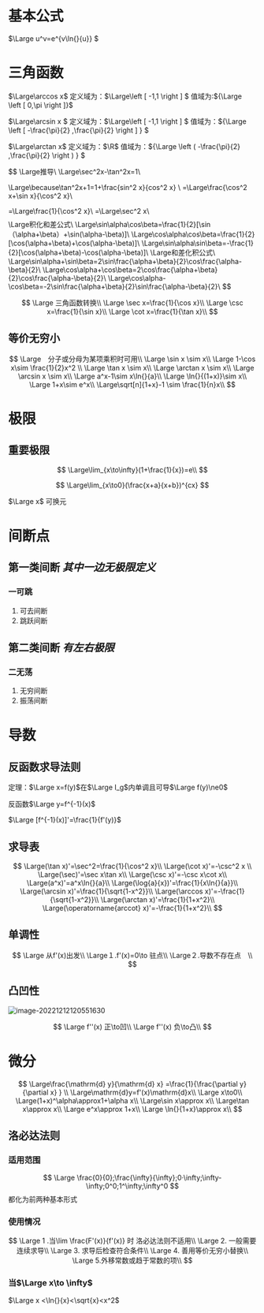 # 基本公式

$\Large u^v=e^{v\ln{}{u}} $

# 三角函数

$\Large\arccos x$ 定义域为：$\Large\left [ -1,1 \right ] $ 值域为:${\Large \left [ 0,\pi  \right ]}$ 

$\Large\arcsin x $ 定义域为：$\Large\left [ -1,1 \right ]  $ 值域为：${\Large \left [ -\frac{\pi}{2} ,\frac{\pi}{2}  \right ] } $

$\Large\arctan x$ 定义域为：$\R$ 值域为：${\Large \left ( -\frac{\pi}{2} ,\frac{\pi}{2}  \right ) } $

$$
\Large推导\\
\Large\sec^2x-\tan^2x=1​\\

\Large\because\tan^2x+1=1+\frac{sin^2 x}{cos^2 x} ​\\
 =\Large\frac{\cos^2 x+\sin x}{\cos^2 x}​\\

=\Large\frac{1}{\cos^2 x}​\\
=\Large\sec^2 x\\
$$
$$
\Large积化和差公式\\
\Large\sin\alpha\cos\beta=\frac{1}{2}[\sin（\alpha+\beta）+\sin(\alpha-\beta)]\\
\Large\cos\alpha\cos\beta=\frac{1}{2}[\cos(\alpha+\beta)+\cos(\alpha-\beta)]\\
\Large\sin\alpha\sin\beta=-\frac{1}{2}[\cos(\alpha+\beta)-\cos(\alpha-\beta)]\\
\Large和差化积公式\\
\Large\sin\alpha+\sin\beta=2\sin\frac{\alpha+\beta}{2}\cos\frac{\alpha-\beta}{2}\\
\Large\cos\alpha+\cos\beta=2\cos\frac{\alpha+\beta}{2}\cos\frac{\alpha-\beta}{2}\\
\Large\cos\alpha-\cos\beta=-2\sin\frac{\alpha+\beta}{2}\sin\frac{\alpha-\beta}{2}\\
$$

$$
\Large 三角函数转换\\
\Large \sec x=\frac{1}{\cos x}\\
\Large \csc x=\frac{1}{\sin x}\\
\Large \cot x=\frac{1}{\tan x}\\
$$


## 等价无穷小

$$
\Large　分子或分母为某项乘积时可用\\
\Large \sin x \sim x\\
\Large 1-\cos x\sim \frac{1}{2}x^2 \\
\Large \tan x \sim x\\
\Large \arctan x \sim x\\
\Large \arcsin x \sim x\\
\Large a^x-1\sim x\ln{}{a}\\
\Large \ln{}{(1+x)}\sim x\\
\Large 1+x\sim e^x\\
\Large\sqrt[n]{1+x}-1 \sim \frac{1}{n}x\\
$$



# 极限

## 重要极限

$$
\Large\lim_{x\to\infty}(1+\frac{1}{x})=e\\
$$

$$
\Large\lim_{x\to0}(\frac{x+a}{x+b})^{cx}
$$

$\Large x$ 可换元

# 间断点


## 第一类间断 *其中一边无极限定义*

### 一可跳

1. 可去间断
2. 跳跃间断

## 第二类间断 *有左右极限*

### 二无荡
1. 无穷间断
2. 振荡间断


# 导数

## 反函数求导法则

定理：$\Large x=f(y)$在$\Large I_g$内单调且可导$\Large f(y)\ne0$

反函数$\Large y=f^{-1}(x)$

$\Large [f^{-1}(x)]'=\frac{1}{f'(y)}$

## 求导表
$$
\Large(\tan x)'=\sec^2=\frac{1}{\cos^2 x}\\
\Large(\cot x)'=-\csc^2 x \\
\Large(\sec)'=\sec x\tan x\\
\Large(\csc x)'=-\csc x\cot x\\
\Large(a^x)'=a^x\ln{}{a}\\
\Large(\log{a}{x})'=\frac{1}{x\ln{}{a}}\\
\Large(\arcsin x)'=\frac{1}{\sqrt{1-x^2}}\\
\Large(\arccos x)'=-\frac{1}{\sqrt{1-x^2}}\\
\Large(\arctan x)'=\frac{1}{1+x^2}\\
\Large(\operatorname{arccot}  x)'=-\frac{1}{1+x^2}\\
$$

## 单调性
$$
\Large 从f'(x)出发\\ 
\Large１.f'(x)=0\to 驻点\\
\Large２.导数不存在点　\\
$$

## 凸凹性

![image-20221212120551630](C:\Users\LD_moxeii\AppData\Roaming\Typora\typora-user-images\image-20221212120551630.png)

$$
\Large f''(x) 正\to凹\\
\Large f''(x) 负\to凸\\
$$
# 微分

$$
\Large\frac{\mathrm{d} y}{\mathrm{d} x} =\frac{1}{\frac{\partial y}{\partial x} } \\
\Large\mathrm{d}y=f'(x)\mathrm{d}x\\
\Large x\to0\\
\Large(1+x)^\alpha\approx1+\alpha x\\
\Large\sin x\approx x\\
\Large\tan x\approx x\\
\Large e^x\approx 1+x\\
\Large \ln{}{1+x}\approx x\\
$$

## 洛必达法则

### 适用范围

$$
\Large \frac{0}{0};\frac{\infty}{\infty};0·\infty;\infty-\infty;0^0;1^\infty;\infty^0
$$
都化为前两种基本形式

### 使用情况

$$
\Large 1 .当\lim  \frac{F'(x)}{f'(x)} 时
洛必达法则不适用\\
\Large 2. 一般需要连续求导\\
\Large 3. 求导后检查符合条件\\
\Large 4. 善用等价无穷小替换\\
\Large 5.外移常数或趋于常数的项\\
$$

### 当$\Large x\to \infty$

$\Large x <\ln{}{x}<\sqrt{x}<x^2$